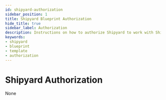 ```yaml
---
id: shipyard-authorization
sidebar_position: 1
title: Shipyard Blueprint Authorization
hide_title: true
sidebar_label: Authorization
description: Instructions on how to authorize Shipyard to work with Shipyard's low-code Shipyard templates.
keywords:
- shipyard
- blueprint
- template
- authorization
---
```


# Shipyard Authorization
None
